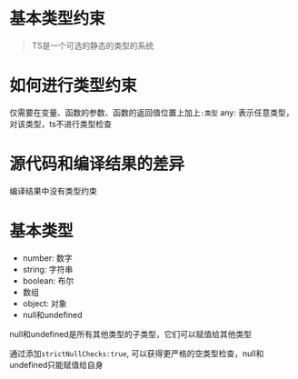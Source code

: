 # 基本类型约束

> TS是一个可选的静态的类型的系统

# 如何进行类型约束

仅需要在变量、函数的参数、函数的返回值位置上加上```:类型```
any: 表示任意类型，对该类型，ts不进行类型检查

# 源代码和编译结果的差异

编译结果中没有类型约束

# 基本类型

- number: 数字
- string: 字符串
- boolean: 布尔
- 数组
- object: 对象
- null和undefined

null和undefined是所有其他类型的子类型，它们可以赋值给其他类型

通过添加```strictNullChecks:true```, 可以获得更严格的空类型检查，null和undefined只能赋值给自身